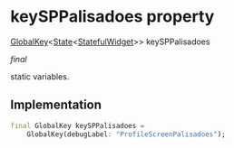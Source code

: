 


# keySPPalisadoes property







[GlobalKey](https://api.flutter.dev/flutter/widgets/GlobalKey-class.html)&lt;[State](https://api.flutter.dev/flutter/widgets/State-class.html)&lt;[StatefulWidget](https://api.flutter.dev/flutter/widgets/StatefulWidget-class.html)>> keySPPalisadoes
  
_<span class="feature">final</span>_



<p>static variables.</p>



## Implementation

```dart
final GlobalKey keySPPalisadoes =
    GlobalKey(debugLabel: "ProfileScreenPalisadoes");
```







